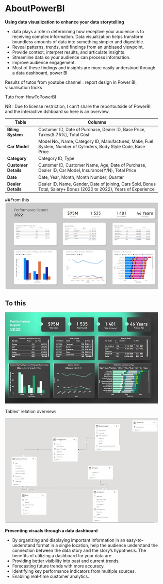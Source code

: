 # AboutPowerBI

****Using data visualization to enhance your data storytelling****

- data plays a role in determining how receptive your audience is to receiving complex information. Data visualization helps transform boundless amounts of data into something simpler and digestible.
- Reveal patterns, trends, and findings from an unbiased viewpoint.
- Provide context, interpret results, and articulate insights.
- Streamline data so your audience can process information.
- Improve audience engagement.
- Most of these findings and insights are more easily understood through a data dashboard, power BI

Results of tutos from youtube channel : report design in Power BI, visualisation tricks

Tuto from HowToPowerBI

NB : Due to license restriction, I can't share the reportoutside of PowerBI and the interactive dshboard so here is an overview.

| Table | Columns |
| --- | --- |
| **Biling System** | Costumer ID, Date of Purchase, Dealer ID, Base Price, Taxes(5.75%), Total Cost |
| **Car Model** | Model No., Name, Category ID, Manufactured, Make, Fuel System, Number of Cylinders, Body Style Code, Base Price |
| **Category** | Category ID, Type |
| **Customer Details** | Customer ID, Customer Name, Age, Date of Purchase, Dealer ID, Car Model, Insurance(Y/N), Total Price |
| **Date** | Date, Year, Month, Month Number, Quarter |
| **Dealer Details** | Dealer ID, Name, Gender, Date of joining, Cars Sold, Bonus Total, Salary+ Bonus (2020 to 2022), Years of Experience |

##From this
<img 
  src="https://github.com/petithyggebot/AboutPowerBI/blob/main/performancereportexo.JPG" 
  alt="Alt text" 
  title="start">

## To this

<img 
  src="https://github.com/petithyggebot/AboutPowerBI/blob/main/performancereportexo_result.JPG" 
  alt="Alt text" 
  title="Result">

Tables' relation overview:

<img 
  src="https://github.com/petithyggebot/AboutPowerBI/blob/main/performancereportexo01.JPG" 
  alt="Alt text" 
  title="TablesRelation">


****Presenting visuals through a data dashboard****

- By organizing and displaying important information in an easy-to-understand format in a single location, help the audience understand the connection between the data story and the story’s hypothesis. The benefits of utilizing a dashboard for your data are:
- Providing better visibility into past and current trends.
- Forecasting future trends with more accuracy.
- Identifying key performance indicators from multiple sources.
- Enabling real-time customer analytics.
